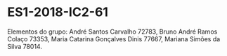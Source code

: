 # ES1-2018-IC2-61

Elementos do grupo:
André Santos Carvalho 72783,
Bruno André Ramos Colaço 73353,
Maria Catarina Gonçalves Dinis 77667,
Mariana Simões da Silva 78014.
